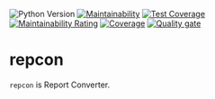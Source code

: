 ![Python Version][python_version]
[![Maintainability][cc_maint_badge]][cc_maint] [![Test Coverage][cc_cov_badge]][cc_cov]
[![Maintainability Rating][sc_maint_badge]][sc_project_maint] [![Coverage][sc_coverage_badge]][sc_project_coverage] [![Quality gate][sc_quality_gate_badge]][sc_project_overview]

[python_version]: https://img.shields.io/badge/python-3.6%20%7C%203.7%20%7C%203.8%20%7C%203.9%20%7C%203.10-blue
[cc_maint_badge]: https://api.codeclimate.com/v1/badges/c13dfea917b777ee090c/maintainability
[cc_maint]: https://codeclimate.com/github/kai2nenobu/repcon/maintainability
[cc_cov_badge]: https://api.codeclimate.com/v1/badges/c13dfea917b777ee090c/test_coverage
[cc_cov]: https://codeclimate.com/github/kai2nenobu/repcon/test_coverage
[sc_maint_badge]: https://sonarcloud.io/api/project_badges/measure?project=kai2nenobu_repcon&metric=sqale_rating
[sc_coverage_badge]: https://sonarcloud.io/api/project_badges/measure?project=kai2nenobu_repcon&metric=coverage
[sc_quality_gate_badge]: https://sonarcloud.io/api/project_badges/quality_gate?project=kai2nenobu_repcon
[sc_project_maint]: https://sonarcloud.io/component_measures?id=kai2nenobu_repcon&metric=Maintainability
[sc_project_coverage]: https://sonarcloud.io/component_measures?id=kai2nenobu_repcon&metric=Coverage
[sc_project_overview]: https://sonarcloud.io/project/overview?id=kai2nenobu_repcon

# repcon

`repcon` is Report Converter.
